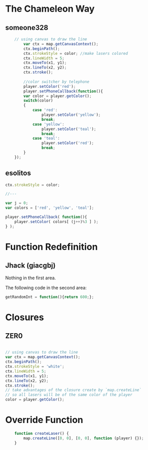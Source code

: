 # The Chameleon Way
## someone328
```javascript
	// using canvas to draw the line
        var ctx = map.getCanvasContext();
        ctx.beginPath();
        ctx.strokeStyle = color; //make lasers colored
        ctx.lineWidth = 5;
        ctx.moveTo(x1, y1);
        ctx.lineTo(x2, y2);
        ctx.stroke();
		
		//color switcher by telephone
		player.setColor('red');
		player.setPhoneCallback(function(){
    	var color = player.getColor();
        switch(color)
        {
        	case 'red':
            	player.setColor('yellow');
                break;
            case 'yellow':
            	player.setColor('teal');
                break;
            case 'teal':
            	player.setColor('red');
                break;
        }
    });
```

## esolitos

```javascript
ctx.strokeStyle = color;

//---

var j = 0;
var colors = ['red', 'yellow', 'teal'];

player.setPhoneCallback( function(){
	player.setColor( colors[ (j++)%3 ] );
} );
```

# Function Redefinition
## Jhack (giacgbj)

Nothing in the first area.

The following code in the second area:
```javascript
getRandomInt = function(){return 600;};
```

# Closures
## ZER0
```js
 
// using canvas to draw the line
var ctx = map.getCanvasContext();
ctx.beginPath();
ctx.strokeStyle = 'white';
ctx.lineWidth = 5;
ctx.moveTo(x1, y1);
ctx.lineTo(x2, y2);
ctx.stroke();
// take advantages of the closure create by `map.createLine`
// so all lasers will be of the same color of the player
color = player.getColor();
```

# Override Function

```javascript
    function createLaser() {
        map.createLine([0, 0], [0, 0], function (player) {});
    }
```

